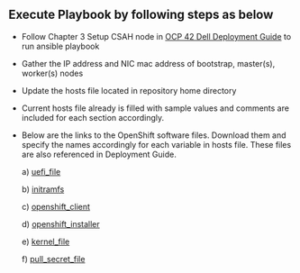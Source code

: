 ## Execute Playbook by following steps as below

- Follow Chapter 3 Setup CSAH node in [OCP 42 Dell Deployment Guide](https://www.dellemc.com/resources/en-us/asset/technical-guides-support-information/solutions/h18022-ocp4.2-dpg.pdf) to run ansible playbook

- Gather the IP address and NIC mac address of bootstrap, master(s), worker(s) nodes 

- Update the hosts file located in repository home directory

- Current hosts file already is filled with sample values and comments are included for each section accordingly.

- Below are the links to the OpenShift software files. Download them and specify the names accordingly for each variable in hosts file. These files are also referenced in Deployment Guide.

  a) [uefi_file](https://mirror.openshift.com/pub/openshift-v4/dependencies/rhcos/4.2/4.2.0/rhcos-4.2.0-x86_64-metal-uefi.raw.gz)

  b) [initramfs](https://mirror.openshift.com/pub/openshift-v4/dependencies/rhcos/4.2/4.2.0/rhcos-4.2.0-x86_64-installer-initramfs.img)

  c) [openshift_client](https://mirror.openshift.com/pub/openshift-v4/clients/ocp/latest/openshift-client-linux-4.2.0.tar.gz)

  d) [openshift_installer](https://mirror.openshift.com/pub/openshift-v4/clients/ocp/latest/openshift-install-linux-4.2.0.tar.gz)

  e) [kernel_file](https://mirror.openshift.com/pub/openshift-v4/dependencies/rhcos/4.2/4.2.0/rhcos-4.2.0-x86_64-installer-kernel)

  f) [pull_secret_file](https://cloud.redhat.com/openshift/install/metal/user-provisioned)
